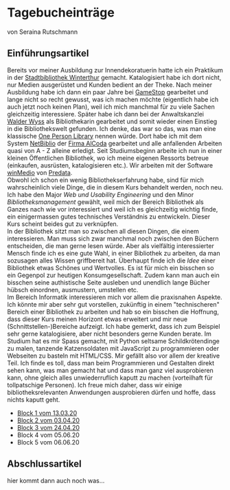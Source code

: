 # Tagebucheinträge
von Seraina Rutschmann
## Einführungsartikel
Bereits vor meiner Ausbildung zur Innendekoratuerin hatte ich ein Praktikum in der [Stadtbibliothek Winterthur](https://stadt.winterthur.ch/bibliotheken-winterthur) gemacht. Katalogisiert habe ich dort nicht, nur Medien ausgerüstet und Kunden bedient an der Theke. Nach meiner Ausbildung habe ich dann ein paar Jahre bei [GameStop](https://www.gamestop.ch) gearbeitet und lange nicht so recht gewusst, was ich machen möchte (eigentlich habe ich auch jetzt noch keinen Plan), weil ich mich manchmal für zu viele Sachen gleichzeitig interessiere. Später habe ich dann bei der Anwaltskanzlei [Walder Wyss](https://www.walderwyss.com) als Bibliothekarin gearbeitet und somit wieder einen Einstieg in die Bibliothekswelt gefunden. Ich denke, das war so das, was man eine klassische [One Person Library](https://de.wikipedia.org/wiki/One_Person_Library) nennen würde. Dort habe ich mit dem System [NetBiblio](http://www.alcoda.ch/index.php/de/netbiblio/) der [Firma AlCoda](http://www.alcoda.ch/index.php/de/) gearbeitet und alle anfallenden Arbeiten quasi von A - Z alleine erledigt. Seit Studiumsbeginn arbeite ich nun in einer kleinen Öffentlichen Bibliothek, wo ich meine eigenen Ressorts betreue (einkaufen, ausrüsten, katalogisieren etc.). Wir arbeiten mit der Software [winMedio](https://www.predata.ch/de/Bibliothekssoftware/winMedionet) von [Predata](https://www.predata.ch/de/).  
Obwohl ich schon ein wenig Bibliothekserfahrung habe, sind für mich wahrscheinlich viele Dinge, die in diesem Kurs behandelt werden, noch neu. Ich habe den Major *Web und Usability Engineering* und den Minor *Bibliotheksmanagement* gewählt, weil mich der Bereich Bibliothek als Ganzes nach wie vor interessiert und weil ich es gleichzeitig wichtig finde, ein einigermassen gutes technisches Verständnis zu entwickeln. Dieser Kurs scheint beides gut zu verknüpfen.  
In der Bibliothek sitzt man so zwischen all diesen Dingen, die einem interessieren. Man muss sich zwar manchmal noch zwischen den Büchern entscheiden, die man gerne lesen würde. Aber als vielfältig interessierter Mensch finde ich es eine gute Wahl, in einer Bibliothek zu arbeiten, da man sozusagen alles Wissen griffbereit hat. Überhaupt finde ich die *Idee* einer Bibliothek etwas Schönes und Wertvolles. Es ist für mich ein bisschen so ein Gegenpol zur heutigen Konsumgesellschaft. Zudem kann man auch ein bisschen seine authistische Seite ausleben und unendlich lange Bücher hübsch einordnen, ausmustern, umstellen etc.  
Im Bereich Informatik interessieren mich vor allem die praxisnahen Aspekte. Ich könnte mir aber sehr gut vorstellen, zukünftig in einem "technischeren" Bereich einer Bibliothek zu arbeiten und hab so ein bisschen die Hoffnung, dass dieser Kurs meinen Horizont etwas erweitert und mir neue (Schnittstellen-)Bereiche aufzeigt. Ich habe gemerkt, dass ich zum Beispiel sehr gerne katalogisiere, aber nicht besonders gerne Kunden berate. Im Studium hat es mir Spass gemacht, mit Python seltsame Schildkrötendinge zu malen, tanzende Katzensoldaten mit JavaScript zu programmieren oder Webseiten zu basteln mit HTML/CSS. Mir gefällt also vor allem der kreative Teil. Ich finde es toll, dass man beim Programmieren und Gestalten direkt sehen kann, was man gemacht hat und dass man ganz viel ausprobieren kann, ohne gleich alles unwiederruflich kaputt zu machen (vorteilhaft für tollpatschige Personen). Ich freue mich daher, dass wir einige bibliotheksrelevanten Anwendungen ausprobieren dürfen und hoffe, dass nichts kaputt geht. 

* [Block 1 vom 13.03.20](13.03.20.md)
* [Block 2 vom 03.04.20](03.04.20.md)
* [Block 3 vom 24.04.20](24.04.20.md)
* Block 4 vom 05.06.20
* Block 5 vom 06.06.20

## Abschlussartikel
hier kommt dann auch noch was...
